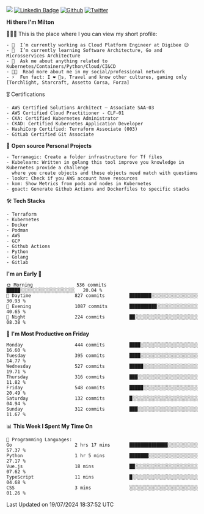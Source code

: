 ![](https://komarev.com/ghpvc/?username=miltlima&color=blueviolet) [![Linkedin Badge](https://img.shields.io/badge/-LinkedIn-blue?style=flat-square&logo=Linkedin&logoColor=white&link=https://www.linkedin.com/in/miltonlimaj/)](https://www.linkedin.com/in/miltonlimaj/) [![Github](https://img.shields.io/github/followers/miltlima?style=social)](https://github.com/miltlima?tab=followers) [![Twitter](https://img.shields.io/twitter/follow/milt_lima?style=social)](https://twitter.com/milt_lima)
 


     
**Hi there I'm Milton**

👨🏽‍💻 This is the place where I you can view my short profile:
```text
- 🔭  I’m currently working as Cloud Platform Engineer at Digibee 😉
- 🌱  I’m currently learning Software Architecture, Go and Microsservices Architecture
- 💬  Ask me about anything related to Kubernetes/Containers/Python/Cloud/CI&CD
- 👨‍💻  Read more about me in my social/professional network
- ⚡  Fun fact: I ❤️ 🐶s, Travel and know other cultures, gaming only [Torchlight, Starcraft, Assetto Corsa, Forza]
```
🎖 Certifications
```text
- AWS Certified Solutions Architect – Associate SAA-03
- AWS Certified Cloud Practitioner - CLF-01
- CKA: Certified Kubernetes Administrator
- CKAD: Certified Kubernetes Application Developer
- HashiCorp Certified: Terraform Associate (003)
- GitLab Certified Git Associate
```
📐 **Open source Personal Projects**

```text
- Terramagic: Create a folder infrastructure for Tf files
- Kubelearn: Written in golang this tool improve you knowledge in Kubernetes provide a challenge
  where you create objects and these objects need match with questions
- lookr: Check if you AWS account have resources
- kom: Show Metrics from pods and nodes in Kubernetes
- goact: Generate Github Actions and Dockerfiles to specific stacks
```
🛠 **Tech Stacks**

```text
- Terraform
- Kubernetes
- Docker
- Podman
- AWS
- GCP
- Github Actions
- Python
- Golang
- Gitlab
```         

<!--START_SECTION:waka-->
**I'm an Early 🐤** 

```text
🌞 Morning                536 commits         █████░░░░░░░░░░░░░░░░░░░░   20.04 % 
🌆 Daytime                827 commits         ████████░░░░░░░░░░░░░░░░░   30.93 % 
🌃 Evening                1087 commits        ██████████░░░░░░░░░░░░░░░   40.65 % 
🌙 Night                  224 commits         ██░░░░░░░░░░░░░░░░░░░░░░░   08.38 % 
```
📅 **I'm Most Productive on Friday** 

```text
Monday                   444 commits         ████░░░░░░░░░░░░░░░░░░░░░   16.60 % 
Tuesday                  395 commits         ████░░░░░░░░░░░░░░░░░░░░░   14.77 % 
Wednesday                527 commits         █████░░░░░░░░░░░░░░░░░░░░   19.71 % 
Thursday                 316 commits         ███░░░░░░░░░░░░░░░░░░░░░░   11.82 % 
Friday                   548 commits         █████░░░░░░░░░░░░░░░░░░░░   20.49 % 
Saturday                 132 commits         █░░░░░░░░░░░░░░░░░░░░░░░░   04.94 % 
Sunday                   312 commits         ███░░░░░░░░░░░░░░░░░░░░░░   11.67 % 
```


📊 **This Week I Spent My Time On** 

```text
💬 Programming Languages: 
Go                       2 hrs 17 mins       ██████████████░░░░░░░░░░░   57.37 % 
Python                   1 hr 5 mins         ███████░░░░░░░░░░░░░░░░░░   27.17 % 
Vue.js                   18 mins             ██░░░░░░░░░░░░░░░░░░░░░░░   07.62 % 
TypeScript               11 mins             █░░░░░░░░░░░░░░░░░░░░░░░░   04.68 % 
CSS                      3 mins              ░░░░░░░░░░░░░░░░░░░░░░░░░   01.26 % 
```


 Last Updated on 19/07/2024 18:37:52 UTC
<!--END_SECTION:waka-->

